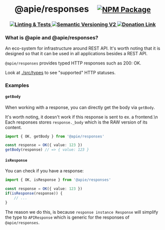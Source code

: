 <h1 align='center' vertical-align='baseline' >
@apie/responses
<small>
<img src="data:image/png;base64,iVBORw0KGgoAAAANSUhEUgAAAA8AAAAPCAQAAACR313BAAAAEUlEQVR42mNkwAsYR6WHmDQAEFkAEMvRoosAAAAASUVORK5CYII=" />
<a href='https://www.npmjs.com/package/@apie/responses' >
	<img src='https://img.shields.io/npm/v/%40apie%2Fresponses?style=for-the-badge&logo=npm&label=%20' alt='NPM Package'/>
</a>
</small>
</h1>
<h3 align="center">

<a href='https://github.com/refzlund/apie-monorepo/actions/workflows/main.yml/badge.svg'>
	<img src='https://github.com/refzlund/apie-monorepo/actions/workflows/main.yml/badge.svg' alt='Linting & Tests'/>
</a>

<a href='https://semver.org'>
	<img src='https://img.shields.io/badge/Semantic_Versioning-v2-orange' alt='Semantic Versioning V2'/>
</a>

<a href='https://www.paypal.com/paypalme/refzlund'>
	<img src='https://img.shields.io/badge/Donate-%40Refzlund-green?logo=paypal' alt='Donation Link'/>
</a>

<br/>

</h3>

### What is @apie and @apie/responses?

An eco-system for infrastructure around REST API. It's worth noting that it is designed so that it can be used in all applications besides a REST API.

`@apie/responses` provides typed HTTP responses such as 200: OK. 

Look at [./src/types](./src/types.ts) to see "supported" HTTP statuses.

### Examples

#### `getBody`

When working with a response, you can directly get the body via `getBody`.

It's worth noting, it doesn't work if this response is sent to ex. a frontend.\n
Each responses stores `response._body` which is the RAW version of its content.

```ts
import { OK, getBody } from '@apie/responses'

const response = OK({ value: 123 })
getBody(response) // => { value: 123 }
```

#### `isResponse`

You can check if you have a response:

```ts
import { OK, isResponse } from '@apie/responses'

const response = OK({ value: 123 })
if(isResponse(response)) {
	// ...
}
```

The reason we do this, is because `response instance Response` will simplify the type to `APIResponse` which is generic for the responses of `@apie/responses`.